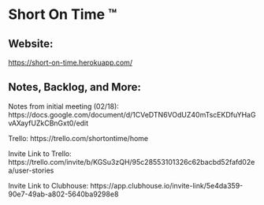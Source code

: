 # Short On Time ™
## Website:
https://short-on-time.herokuapp.com/
## Notes, Backlog, and More:
<p>Notes from initial meeting (02/18): https://docs.google.com/document/d/1CVeDTN6VOdUZ40mTscEKDfuYHaGvAXayfUZkCBnGxt0/edit
<p>Trello: https://trello.com/shortontime/home
<p>Invite Link to Trello: https://trello.com/invite/b/KGSu3zQH/95c28553101326c62bacbd52fafd02ea/user-stories
<p>Invite Link to Clubhouse: https://app.clubhouse.io/invite-link/5e4da359-90e7-49ab-a802-5640ba9298e8

